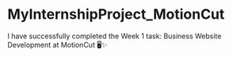 # MyInternshipProject_MotionCut
I have successfully completed the Week 1 task: Business Website Development at MotionCut 🖥️✨
